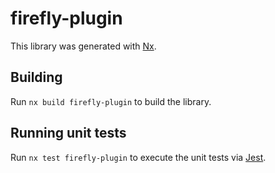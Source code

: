 # firefly-plugin

This library was generated with [Nx](https://nx.dev).

## Building

Run `nx build firefly-plugin` to build the library.

## Running unit tests

Run `nx test firefly-plugin` to execute the unit tests via [Jest](https://jestjs.io).
